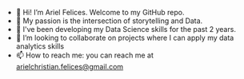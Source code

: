 - 👋 Hi! I’m Ariel Felices. Welcome to my GitHub repo.
- 👀 My passion is the intersection of storytelling and Data.
- 🌱 I've been developing my Data Science skills for the past 2 years.
- 💞️ I’m looking to collaborate on projects where I can apply my data analytics skills
- 📫 How to reach me: you can reach me at arielchristian.felices@gmail.com

<!---
A-C-A-F/A-C-A-F is a ✨ special ✨ repository because its `README.md` (this file) appears on your GitHub profile.
You can click the Preview link to take a look at your changes.
--->
